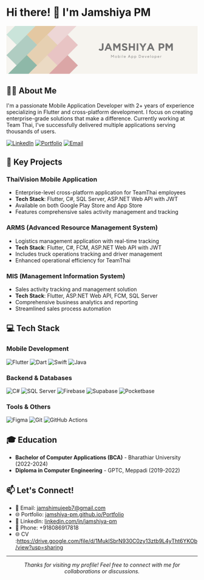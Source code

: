 # Hi there! 👋 I'm Jamshiya PM

<div align="center">
  <img src="https://github.com/Jamshiya-Pm/Portfolio/blob/main/images/JAMSHIYA%20PM%20(1).png" alt="Mobile App Developer" />
</div>

## 👨‍💻 About Me

I'm a passionate Mobile Application Developer with 2+ years of experience specializing in Flutter and cross-platform development. I focus on creating enterprise-grade solutions that make a difference. Currently working at Team Thai, I've successfully delivered multiple applications serving thousands of users.

[![LinkedIn](https://img.shields.io/badge/LinkedIn-Connect-blue.svg?style=for-the-badge&logo=linkedin)](https://linkedin.com/in/jamshiya-pm)
[![Portfolio](https://img.shields.io/badge/Portfolio-Visit-green.svg?style=for-the-badge&logo=firefox)](https://jamshiya-pm.github.io/Portfolio/)
[![Email](https://img.shields.io/badge/Email-Contact-red.svg?style=for-the-badge&logo=gmail)](mailto:jamshimujeeb7@gmail.com)

## 🚀 Key Projects

### ThaiVision Mobile Application
- Enterprise-level cross-platform application for TeamThai employees
- **Tech Stack**: Flutter, C#, SQL Server, ASP.NET Web API with JWT
- Available on both Google Play Store and App Store
- Features comprehensive sales activity management and tracking

### ARMS (Advanced Resource Management System)
- Logistics management application with real-time tracking
- **Tech Stack**: Flutter, C#, FCM, ASP.NET Web API with JWT
- Includes truck operations tracking and driver management
- Enhanced operational efficiency for TeamThai

### MIS (Management Information System)
- Sales activity tracking and management solution
- **Tech Stack**: Flutter, ASP.NET Web API, FCM, SQL Server
- Comprehensive business analytics and reporting
- Streamlined sales process automation

## 💻 Tech Stack

### Mobile Development
![Flutter](https://img.shields.io/badge/Flutter-02569B?style=for-the-badge&logo=flutter)
![Dart](https://img.shields.io/badge/Dart-0175C2?style=for-the-badge&logo=dart)
![Swift](https://img.shields.io/badge/Swift-FA7343?style=for-the-badge&logo=swift)
![Java](https://img.shields.io/badge/Java-ED8B00?style=for-the-badge&logo=java)

### Backend & Databases
![C#](https://img.shields.io/badge/C%23-239120?style=for-the-badge&logo=c-sharp)
![SQL Server](https://img.shields.io/badge/SQL_Server-CC2927?style=for-the-badge&logo=microsoft-sql-server)
![Firebase](https://img.shields.io/badge/Firebase-FFCA28?style=for-the-badge&logo=firebase)
![Supabase](https://img.shields.io/badge/Supabase-3ECF8E?style=for-the-badge&logo=Supabase)
![Pocketbase](https://img.shields.io/badge/Pocketbase-6c3baa?style=for-the-badge&logo=Pocketbase)

### Tools & Others
![Figma](https://img.shields.io/badge/Figma-F24E1E?style=for-the-badge&logo=figma)
![Git](https://img.shields.io/badge/Git-F05032?style=for-the-badge&logo=git)
![GitHub Actions](https://img.shields.io/badge/GitHub_Actions-2088FF?style=for-the-badge&logo=github-actions)



## 🎓 Education

- **Bachelor of Computer Applications (BCA)** - Bharathiar University (2022-2024)
- **Diploma in Computer Engineering** - GPTC, Meppadi (2019-2022)

## 📫 Let's Connect!

- 📧 Email: jamshimujeeb7@gmail.com
- 🌐 Portfolio: [jamshiya-pm.github.io/Portfolio](https://jamshiya-pm.github.io/Portfolio/)
- 💼 LinkedIn: [linkedin.com/in/jamshiya-pm](https://linkedin.com/in/jamshiya-pm)
- 📱 Phone: +918086917818
- 🌐 CV :https://drive.google.com/file/d/1MuklSbrN930C0zy13ztb9L4yTht6YKOb/view?usp=sharing
---

<div align="center">
  <i>Thanks for visiting my profile! Feel free to connect with me for collaborations or discussions.</i>
</div>
